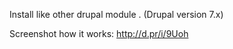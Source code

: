 Install like other drupal module . (Drupal version 7.x)

Screenshot how it works: http://d.pr/i/9Uoh